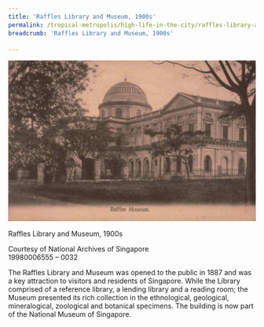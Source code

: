 ```yaml
---
title: 'Raffles Library and Museum, 1900s'
permalink: /tropical-metropolis/high-life-in-the-city/raffles-library-and-museum-1900s/
breadcrumb: 'Raffles Library and Museum, 1900s'

---
```



![Raffles Library and Museum, 1900s](/images/sub2-10-raffles-museum.jpg)
<div class="custom-caption">
<div><p>Raffles Library and Museum, 1900s</p></div>
<div>Courtesy of National Archives of Singapore</div>
<div>19980006555 – 0032</div>
</div>

The Raffles Library and Museum was opened to the public in 1887 and was a key attraction to visitors and residents of Singapore. While the Library comprised of a reference library, a lending library and a reading room; the Museum presented its rich collection in the ethnological, geological, mineralogical, zoological and botanical specimens. The building is now part of the National Museum of Singapore.


